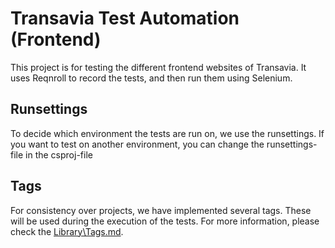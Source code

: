 # Transavia Test Automation (Frontend)
This project is for testing the different frontend websites of Transavia.
It uses Reqnroll to record the tests, and then run them using Selenium.

## Runsettings
To decide which environment the tests are run on, we use the runsettings.
If you want to test on another environment, you can change the runsettings-file in the csproj-file

## Tags
For consistency over projects, we have implemented several tags. These will be used during the execution of the tests.
For more information, please check the [Library\Tags.md](Library\Tags.md).